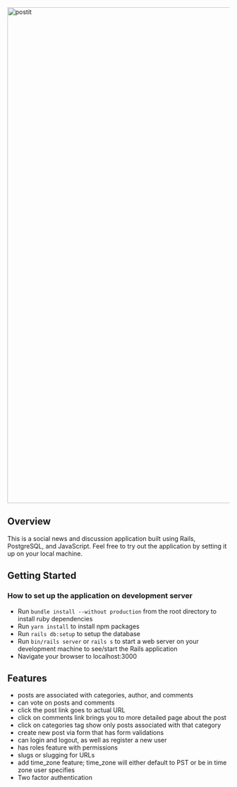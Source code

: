 <img width="1125" alt="postit" src="https://user-images.githubusercontent.com/13613724/61484631-27b48600-a954-11e9-82fb-fbf4e5c24442.png">

## Overview
This is a social news and discussion application built using Rails, PostgreSQL,
and JavaScript. Feel free to try out the application by setting it up on your
local machine.

## Getting Started

### How to set up the application on development server
- Run `bundle install --without production` from the root directory to install
  ruby dependencies
- Run `yarn install` to install npm packages
- Run `rails db:setup` to setup the database
- Run `bin/rails server` or `rails s` to start a web server on your development
  machine to see/start the Rails application
- Navigate your browser to localhost:3000

## Features

* posts are associated with categories, author, and comments
* can vote on posts and comments
* click the post link goes to actual URL
* click on comments link brings you to more detailed page about the post
* click on categories tag show only posts associated with that category
* create new post via form that has form validations
* can login and logout, as well as register a new user
* has roles feature with permissions
* slugs or slugging for URLs
* add time_zone feature; time_zone will either default to PST or be in time zone
  user specifies
* Two factor authentication

